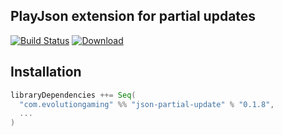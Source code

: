 ## PlayJson extension for partial updates

[![Build Status](https://travis-ci.org/evolution-gaming/json-partial-update.svg?branch=master)](https://travis-ci.org/evolution-gaming/json-partial-update)
[![Download](https://api.bintray.com/packages/evolutiongaming/maven/json-partial-update/images/download.svg) ](https://bintray.com/evolutiongaming/maven/json-partial-update/_latestVersion)

## Installation

```scala
libraryDependencies ++= Seq(
  "com.evolutiongaming" %% "json-partial-update" % "0.1.8",
  ...
)
```
